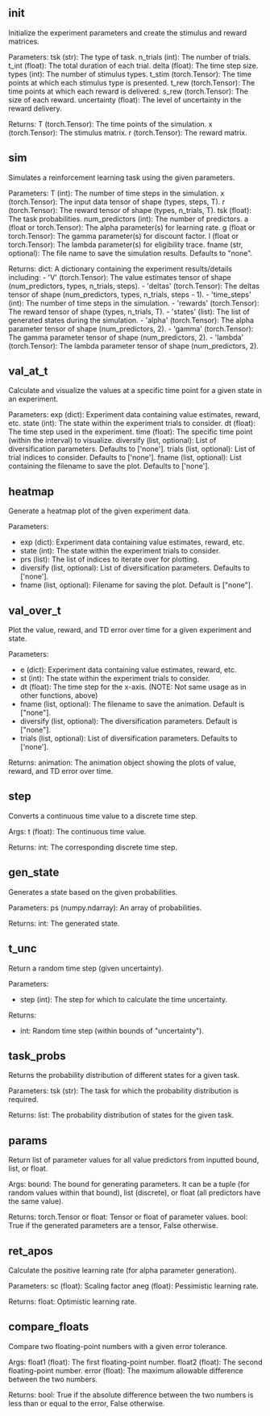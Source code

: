 ## init

Initialize the experiment parameters and create the stimulus and reward matrices.

Parameters:
tsk (str): The type of task.
n_trials (int): The number of trials.
t_int (float): The total duration of each trial.
delta (float): The time step size.
types (int): The number of stimulus types.
t_stim (torch.Tensor): The time points at which each stimulus type is presented.
t_rew (torch.Tensor): The time points at which each reward is delivered.
s_rew (torch.Tensor): The size of each reward.
uncertainty (float): The level of uncertainty in the reward delivery.

Returns:
T (torch.Tensor): The time points of the simulation.
x (torch.Tensor): The stimulus matrix.
r (torch.Tensor): The reward matrix.

## sim

Simulates a reinforcement learning task using the given parameters.

Parameters:
T (int): The number of time steps in the simulation.
x (torch.Tensor): The input data tensor of shape (types, steps, T).
r (torch.Tensor): The reward tensor of shape (types, n_trials, T).
tsk (float): The task probabilities.
num_predictors (int): The number of predictors.
a (float or torch.Tensor): The alpha parameter(s) for learning rate.
g (float or torch.Tensor): The gamma parameter(s) for discount factor.
l (float or torch.Tensor): The lambda parameter(s) for eligibility trace.
fname (str, optional): The file name to save the simulation results. Defaults to "none".

Returns:
dict: A dictionary containing the experiment results/details including:
    - 'V' (torch.Tensor): The value estimates tensor of shape (num_predictors, types, n_trials, steps).
    - 'deltas' (torch.Tensor): The deltas tensor of shape (num_predictors, types, n_trials, steps - 1).
    - 'time_steps' (int): The number of time steps in the simulation.
    - 'rewards' (torch.Tensor): The reward tensor of shape (types, n_trials, T).
    - 'states' (list): The list of generated states during the simulation.
    - 'alpha' (torch.Tensor): The alpha parameter tensor of shape (num_predictors, 2).
    - 'gamma' (torch.Tensor): The gamma parameter tensor of shape (num_predictors, 2).
    - 'lambda' (torch.Tensor): The lambda parameter tensor of shape (num_predictors, 2).

## val_at_t

Calculate and visualize the values at a specific time point for a given state in an experiment.

Parameters:
    exp (dict): Experiment data containing value estimates, reward, etc.
    state (int): The state within the experiment trials to consider.
    dt (float): The time step used in the experiment.
    time (float): The specific time point (within the interval) to visualize.
    diversify (list, optional): List of diversification parameters. Defaults to ['none'].
    trials (list, optional): List of trial indices to consider. Defaults to ['none'].
    fname (list, optional): List containing the filename to save the plot. Defaults to ['none'].

## heatmap

Generate a heatmap plot of the given experiment data.

Parameters:
- exp (dict): Experiment data containing value estimates, reward, etc.
- state (int): The state within the experiment trials to consider.
- prs (list): The list of indices to iterate over for plotting.
- diversify (list, optional): List of diversification parameters. Defaults to ['none'].
- fname (list, optional): Filename for saving the plot. Default is ["none"].

## val_over_t

Plot the value, reward, and TD error over time for a given experiment and state.

Parameters:
- e (dict): Experiment data containing value estimates, reward, etc.
- st (int): The state within the experiment trials to consider.
- dt (float): The time step for the x-axis. (NOTE: Not same usage as in other functions, above)
- fname (list, optional): The filename to save the animation. Default is ["none"].
- diversify (list, optional): The diversification parameters. Default is ["none"].
- trials (list, optional): List of diversification parameters. Defaults to ['none'].

Returns:
animation: The animation object showing the plots of value, reward, and TD error over time.

## step

Converts a continuous time value to a discrete time step.

Args:
    t (float): The continuous time value.

Returns:
    int: The corresponding discrete time step.

## gen_state

Generates a state based on the given probabilities.

Parameters:
ps (numpy.ndarray): An array of probabilities.

Returns:
int: The generated state.

## t_unc

Return a random time step (given uncertainty).

Parameters:
- step (int): The step for which to calculate the time uncertainty.

Returns:
- int: Random time step (within bounds of "uncertainty").

## task_probs

Returns the probability distribution of different states for a given task.

Parameters:
tsk (str): The task for which the probability distribution is required.

Returns:
list: The probability distribution of states for the given task.

## params

Return list of parameter values for all value predictors from inputted bound, list, or float.

Args:
    bound: The bound for generating parameters. It can be a tuple (for random values within that bound), list (discrete), or float (all predictors have the same value).

Returns:
    torch.Tensor or float: Tensor or float of parameter values.
    bool: True if the generated parameters are a tensor, False otherwise.

## ret_apos

Calculate the positive learning rate (for alpha parameter generation).

Parameters:
sc (float): Scaling factor
aneg (float): Pessimistic learning rate.

Returns:
float: Optimistic learning rate.

## compare_floats

Compare two floating-point numbers with a given error tolerance.

Args:
    float1 (float): The first floating-point number.
    float2 (float): The second floating-point number.
    error (float): The maximum allowable difference between the two numbers.

Returns:
    bool: True if the absolute difference between the two numbers is less than or equal to the error, False otherwise.

